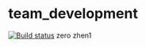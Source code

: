 # team_development
[![Build status](https://467264565-qq.visualstudio.com/team_development/_apis/build/status/team_development-.NET%20Desktop-CI)](https://467264565-qq.visualstudio.com/team_development/_build/latest?definitionId=-1)
zero
zhen1